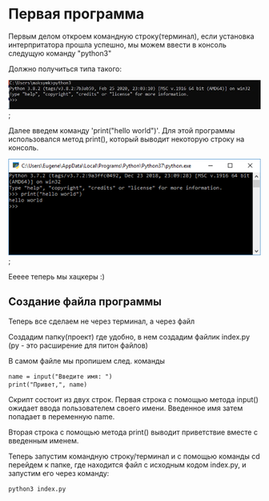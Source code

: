 # Первая программа 

Первым делом откроем командную строку(терминал), если установка интерпритатора прошла успешно, мы можем ввести в консоль следущую команду "python3"

Должно получиться типа такого:

![пример работы](../images/0.3_start.jpg);

Далее введем команду 'print("hello world")'.
Для этой программы использовался метод print(), который выводит некоторую строку на консоль.

![я хацкер](../images/0.3_hello.png);

Еееее теперь мы хацкеры :)

## Создание файла программы

Теперь все сделаем не через терминал, а через файл

Создадим папку(проект) где удобно, в нем создадим файлик index.py (py - это расширение для питон файлов)

В самом файле мы пропишем след. команды

    name = input("Введите имя: ")
    print("Привет,", name)

Скрипт состоит из двух строк. Первая строка с помощью метода input() ожидает ввода пользователем своего имени. Введенное имя затем попадает в переменную name.

Вторая строка с помощью метода print() выводит приветствие вместе с введенным именем.

Теперь запустим командную строку/терминал и с помощью команды cd перейдем к папке, где находится файл с исходным кодом index.py, и запустим его через команду:

    python3 index.py

